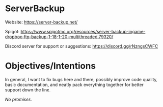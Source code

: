 # ServerBackup

Website: https://server-backup.net/

Spigot: https://www.spigotmc.org/resources/server-backup-ingame-dropbox-ftp-backup-1-18-1-20-multithreaded.79320/

Discord server for support or suggestions: https://discord.gg/rNzngsCWFC

# Objectives/Intentions

In general, I want to fix bugs here and there, possibly improve code quality, basic documentation, and neatly pack everything together for better support down the line. 

_No promises._
